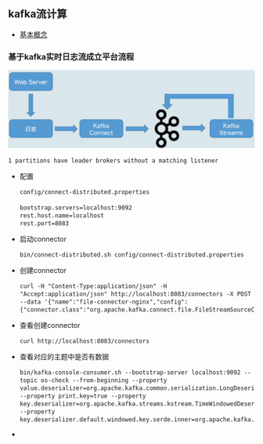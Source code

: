 ## kafka流计算
- [基本概念](https://juejin.im/entry/59bf56ebf265da065d2b63fa)



### 基于kafka实时日志流成立平台流程

<img src="assets/image-20201107202242928.png" alt="image-20201107202242928" style="zoom:150%;" />

```
1 partitions have leader brokers without a matching listener
```

- 配置

  ```
  config/connect-distributed.properties
  
  bootstrap.servers=localhost:9092
  rest.host.name=localhost
  rest.port=8083
  ```

- 启动connector

  ```shell
  bin/connect-distributed.sh config/connect-distributed.properties
  ```

- 创建connector

  ```
  curl -H "Content-Type:application/json" -H "Accept:application/json" http://localhost:8083/connectors -X POST --data '{"name":"file-connector-nginx","config":{"connector.class":"org.apache.kafka.connect.file.FileStreamSourceConnector","file":"/usr/local/openresty/nginx/logs","tasks.max":"1","topic":"access_log"}}'
  ```

- 查看创建connector

  ```
  curl http://localhost:8083/connectors
  ```

- 查看对应的主题中是否有数据

  ```
  bin/kafka-console-consumer.sh --bootstrap-server localhost:9092 --topic os-check --from-beginning --property value.deserializer=org.apache.kafka.common.serialization.LongDeserializer --property print.key=true --property key.deserializer=org.apache.kafka.streams.kstream.TimeWindowedDeserializer --property key.deserializer.default.windowed.key.serde.inner=org.apache.kafka.common.serialization.Serdes\$StringSerde
  ```

  

- 